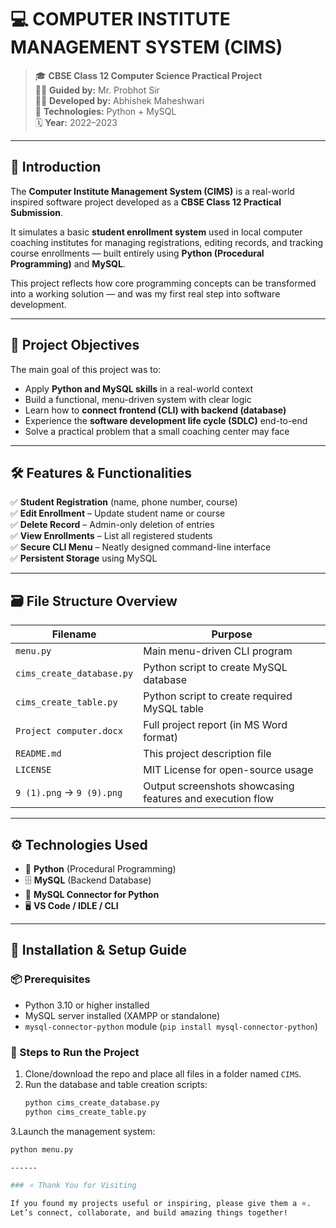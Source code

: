 # 💻 COMPUTER INSTITUTE MANAGEMENT SYSTEM (CIMS)

> 🎓 **CBSE Class 12 Computer Science Practical Project**  
> 🧑‍🏫 **Guided by:** Mr. Probhot Sir  
> 👨‍💻 **Developed by:** Abhishek Maheshwari  
> 📘 **Technologies:** Python + MySQL  
> 🗓️ **Year:** 2022–2023

---

## 🧠 Introduction

The **Computer Institute Management System (CIMS)** is a real-world inspired software project developed as a **CBSE Class 12 Practical Submission**.

It simulates a basic **student enrollment system** used in local computer coaching institutes for managing registrations, editing records, and tracking course enrollments — built entirely using **Python (Procedural Programming)** and **MySQL**.

This project reflects how core programming concepts can be transformed into a working solution — and was my first real step into software development.

---

## 🎯 Project Objectives

The main goal of this project was to:
- Apply **Python and MySQL skills** in a real-world context  
- Build a functional, menu-driven system with clear logic  
- Learn how to **connect frontend (CLI) with backend (database)**  
- Experience the **software development life cycle (SDLC)** end-to-end  
- Solve a practical problem that a small coaching center may face  

---

## 🛠️ Features & Functionalities

✅ **Student Registration** (name, phone number, course)  
✅ **Edit Enrollment** – Update student name or course  
✅ **Delete Record** – Admin-only deletion of entries  
✅ **View Enrollments** – List all registered students  
✅ **Secure CLI Menu** – Neatly designed command-line interface  
✅ **Persistent Storage** using MySQL

---

## 🗃️ File Structure Overview

| Filename                  | Purpose                                                 |
|---------------------------|----------------------------------------------------------|
| `menu.py`                 | Main menu-driven CLI program                             |
| `cims_create_database.py` | Python script to create MySQL database                   |
| `cims_create_table.py`    | Python script to create required MySQL table             |
| `Project computer.docx`   | Full project report (in MS Word format)                  |
| `README.md`               | This project description file                            |
| `LICENSE`                 | MIT License for open-source usage                        |
| `9 (1).png` → `9 (9).png` | Output screenshots showcasing features and execution flow|

---

## ⚙️ Technologies Used

- 🐍 **Python** (Procedural Programming)
- 🗄️ **MySQL** (Backend Database)
- 🔗 **MySQL Connector for Python**
- 🖥️ **VS Code / IDLE / CLI**

---

## 💾 Installation & Setup Guide

### 📦 Prerequisites
- Python 3.10 or higher installed
- MySQL server installed (XAMPP or standalone)
- `mysql-connector-python` module (`pip install mysql-connector-python`)

### 🚀 Steps to Run the Project

1. Clone/download the repo and place all files in a folder named `CIMS`.
2. Run the database and table creation scripts:
   ```bash
   python cims_create_database.py
   python cims_create_table.py
3.Launch the management system:
   ```bash
   python menu.py

------

### ⭐ Thank You for Visiting

If you found my projects useful or inspiring, please give them a ⭐.  
Let’s connect, collaborate, and build amazing things together!
